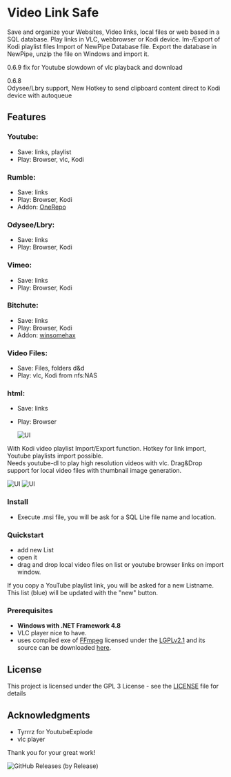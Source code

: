 # Video Link Safe

Save and organize your Websites, Video links, local files or web based in a SQL database. Play links in VLC, webbrowser or Kodi device. Im-/Export of Kodi playlist files 
Import of NewPipe Database file. Export the database in NewPipe, unzip the file on Windows and import it. 

0.6.9
fix for Youtube slowdown of vlc playback and download

0.6.8  
Odysee/Lbry support, New Hotkey to send clipboard content direct to Kodi device with autoqueue
## Features

### Youtube:  
- Save: links, playlist  
- Play: Browser, vlc, Kodi

### Rumble:
- Save: links  
- Play: Browser, Kodi 
- Addon: <a href=https://github.com/OnePlayHD/OneRepo>OneRepo</a>  

### Odysee/Lbry:
- Save: links  
- Play: Browser, Kodi  

### Vimeo:
- Save: links  
- Play: Browser, Kodi  

### Bitchute:  
- Save: links  
- Play: Browser, Kodi
- Addon: <a href=https://github.com/winsomehax/plugin.video.bitchute>winsomehax</a>   

### Video Files:    
- Save: Files, folders d&d  
- Play: vlc, Kodi from nfs:NAS  

### html:  
- Save: links  
- Play: Browser  
    
    
  
  ![UI](dropzone1.png) 
  
With Kodi video playlist Import/Export function. Hotkey for link import, Youtube playlists import possible.  
Needs youtube-dl to play high resolution videos with vlc.  Drag&Drop support for local video files with thumbnail image generation. 

 ![UI](grid1.png) ![UI](VideoLinkSafe_1.PNG)
   
   
### Install

- Execute .msi file, you will be ask for a SQL Lite file name and location. 

### Quickstart

- add new List
- open it
- drag and drop local video files on list or youtube browser links on import window.

If you copy a YouTube playlist link, you will be asked for a new Listname. This list (blue) will be updated with the "new" button.
 
### Prerequisites

- **Windows with .NET Framework 4.8** 
- VLC player nice to have.
- uses compiled exe of <a href=http://ffmpeg.org>FFmpeg</a> licensed under the <a href=http://www.gnu.org/licenses/old-licenses/lgpl-2.1.html>LGPLv2.1</a> and its source can be downloaded <a href=https://github.com/FFmpeg/FFmpeg>here</a>.


 
## License

This project is licensed under the GPL 3 License - see the [LICENSE](LICENSE) file for details

## Acknowledgments

* Tyrrrz for YoutubeExplode 
* vlc player

Thank you for your great work!
 
 
![GitHub Releases (by Release)](https://img.shields.io/github/downloads/Isayso/VideoLinkSafe/total)

